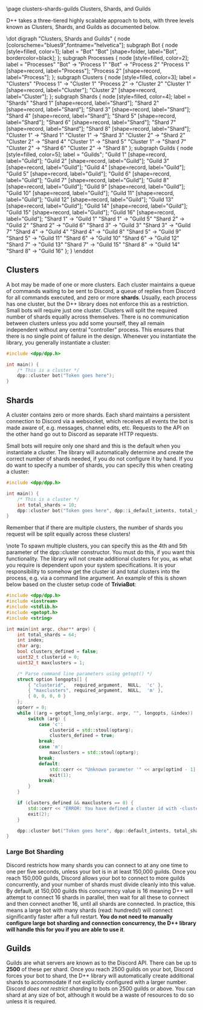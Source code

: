 \page clusters-shards-guilds Clusters, Shards, and Guilds

D++ takes a three-tiered highly scalable approach to bots, with three levels known as Clusters, Shards, and Guilds as documented below.

\dot
digraph "Clusters, Shards and Guilds" {
	node [colorscheme="blues9",fontname="helvetica"];
	subgraph Bot {
		node [style=filled, color=1];
		label = "Bot"
		"Bot" [shape=folder, label="Bot", bordercolor=black];
	};
	subgraph Processes {
		node [style=filled, color=2];
		label = "Processes"
		"Bot" -> "Process 1"
		"Bot" -> "Process 2"
		"Process 1" [shape=record, label="Process"];
		"Process 2" [shape=record, label="Process"];
	};
	subgraph Clusters {
		node [style=filled, color=3];
		label = "Clusters"
		"Process 1" -> "Cluster 1"
		"Process 2" -> "Cluster 2"
		"Cluster 1" [shape=record, label="Cluster"];
		"Cluster 2" [shape=record, label="Cluster"];
	};
	subgraph Shards {
		node [style=filled, color=4];
		label = "Shards"
		"Shard 1" [shape=record, label="Shard"];
		"Shard 2" [shape=record, label="Shard"];
		"Shard 3" [shape=record, label="Shard"];
		"Shard 4" [shape=record, label="Shard"];
		"Shard 5" [shape=record, label="Shard"];
		"Shard 6" [shape=record, label="Shard"];
		"Shard 7" [shape=record, label="Shard"];
		"Shard 8" [shape=record, label="Shard"];
		"Cluster 1" -> "Shard 1"
		"Cluster 1" -> "Shard 3"
		"Cluster 2" -> "Shard 2"
		"Cluster 2" -> "Shard 4"
		"Cluster 1" -> "Shard 5"
		"Cluster 1" -> "Shard 7"
		"Cluster 2" -> "Shard 6"
		"Cluster 2" -> "Shard 8"
	};
	subgraph Guilds {
		node [style=filled, color=5];
		label = "Guilds";
		"Guild 1" [shape=record, label="Guild"];
		"Guild 2" [shape=record, label="Guild"];
		"Guild 3" [shape=record, label="Guild"];
		"Guild 4" [shape=record, label="Guild"];
		"Guild 5" [shape=record, label="Guild"];
		"Guild 6" [shape=record, label="Guild"];
		"Guild 7" [shape=record, label="Guild"];
		"Guild 8" [shape=record, label="Guild"];
		"Guild 9" [shape=record, label="Guild"];
		"Guild 10" [shape=record, label="Guild"];
		"Guild 11" [shape=record, label="Guild"];
		"Guild 12" [shape=record, label="Guild"];
		"Guild 13" [shape=record, label="Guild"];
		"Guild 14" [shape=record, label="Guild"];
		"Guild 15" [shape=record, label="Guild"];
		"Guild 16" [shape=record, label="Guild"];
		"Shard 1" -> "Guild 1"
		"Shard 1" -> "Guild 5"
		"Shard 2" -> "Guild 2"
		"Shard 2" -> "Guild 6"
		"Shard 3" -> "Guild 3"
		"Shard 3" -> "Guild 7"
		"Shard 4" -> "Guild 4"
		"Shard 4" -> "Guild 8"
		"Shard 5" -> "Guild 9"
		"Shard 5" -> "Guild 11"
		"Shard 6" -> "Guild 10"
		"Shard 6" -> "Guild 12"
		"Shard 7" -> "Guild 13"
		"Shard 7" -> "Guild 15"
		"Shard 8" -> "Guild 14"
		"Shard 8" -> "Guild 16"
	};
}
\enddot

## Clusters

A bot may be made of one or more clusters. Each cluster maintains a queue of commands waiting to be sent to Discord, a queue of replies from Discord for all commands executed, and zero or more **shards**. Usually, each process has one cluster, but the D++ library does not enforce this as a restriction. Small bots will require just one cluster. Clusters will split the required number of shards equally across themselves. There is no communication between clusters unless you add some yourself, they all remain independent without any central "controller" process. This ensures that there is no single point of failure in the design. Whenever you instantiate the library, you generally instantiate a cluster:

```cpp
#include <dpp/dpp.h>

int main() {
	/* This is a cluster */
	dpp::cluster bot("Token goes here");
}
```

## Shards

A cluster contains zero or more shards. Each shard maintains a persistent connection to Discord via a websocket, which receives all events the bot is made aware of, e.g. messages, channel edits, etc. Requests to the API on the other hand go out to Discord as separate HTTP requests.

Small bots will require only one shard and this is the default when you instantiate a cluster. The library will automatically determine and create the correct number of shards needed, if you do not configure it by hand. If you do want to specify a number of shards, you can specify this when creating a cluster:

```cpp
#include <dpp/dpp.h>

int main() {
	/* This is a cluster */
	int total_shards = 10;
	dpp::cluster bot("Token goes here", dpp::i_default_intents, total_shards);
}
```

Remember that if there are multiple clusters, the number of shards you request will be split equally across these clusters!

\note To spawn multiple clusters, you can specify this as the 4th and 5th parameter of the dpp::cluster constructor. You must do this, if you want this functionality. The library will not create additional clusters for you, as what you require is dependent upon your system specifications. It is your responsibility to somehow get the cluster id and total clusters into the process, e.g. via a command line argument. An example of this is shown below based on the cluster setup code of **TriviaBot**:
```cpp
#include <dpp/dpp.h>
#include <iostream>
#include <stdlib.h>
#include <getopt.h>
#include <string>

int main(int argc, char** argv) {
	int total_shards = 64;
	int index;
	char arg;
	bool clusters_defined = false;
	uint32_t clusterid = 0;
	uint32_t maxclusters = 1;

	/* Parse command line parameters using getopt() */
	struct option longopts[] {
		{ "clusterid",   required_argument,  NULL,  'c' },
		{ "maxclusters", required_argument,  NULL,  'm' },
		{ 0, 0, 0, 0 }
	};
	opterr = 0;
	while ((arg = getopt_long_only(argc, argv, "", longopts, &index)) != -1) {
		switch (arg) {
			case 'c':
				clusterid = std::stoul(optarg);
				clusters_defined = true;
			break;
			case 'm':
				maxclusters = std::stoul(optarg);
			break;
			default:
				std::cerr << "Unknown parameter '" << argv[optind - 1] << "'\n";
				exit(1);
			break;
		}
	}

	if (clusters_defined && maxclusters == 0) {
		std::cerr << "ERROR: You have defined a cluster id with -clusterid but no cluster count with -maxclusters.\n";
		exit(2);
	}

	dpp::cluster bot("Token goes here", dpp::default_intents, total_shards, clusterid, maxclusters);
}
```

### Large Bot Sharding

Discord restricts how many shards you can connect to at any one time to one per five seconds, unless your bot is in at least 150,000 guilds. Once you reach 150,000 guilds, Discord allows your bot to connect to more guilds concurrently, and your number of shards must divide cleanly into this value. By default, at 150,000 guilds this concurrency value is 16 meaning D++ will attempt to connect 16 shards in parallel, then wait for all these to connect and then connect another 16, until all shards are connected. In practice, this means a large bot with many shards (read: hundreds!) will connect significantly faster after a full restart. **You do not need to manually configure large bot sharding and connection concurrency, the D++ library will handle this for you if you are able to use it**.

## Guilds

Guilds are what servers are known as to the Discord API. There can be up to **2500** of these per shard. Once you reach 2500 guilds on your bot, Discord forces your bot to shard, the D++ library will automatically create additional shards to accommodate if not explicitly configured with a larger number. Discord *does not restrict sharding* to bots on 2500 guilds or above. You can shard at any size of bot, although it would be a waste of resources to do so unless it is required.